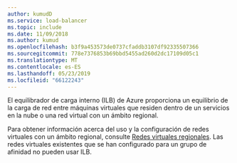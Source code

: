 ```yaml
---
author: kumudD
ms.service: load-balancer
ms.topic: include
ms.date: 11/09/2018
ms.author: kumud
ms.openlocfilehash: b3f9a453573de0737cfaddb3107df92335507366
ms.sourcegitcommit: 778e7376853b69bbd5455ad260d2dc17109d05c1
ms.translationtype: MT
ms.contentlocale: es-ES
ms.lasthandoff: 05/23/2019
ms.locfileid: "66122243"
---
```

El equilibrador de carga interno (ILB) de Azure proporciona un equilibrio de la carga de red entre máquinas virtuales que residen dentro de un servicios en la nube o una red virtual con un ámbito regional.

Para obtener información acerca del uso y la configuración de redes virtuales con un ámbito regional, consulte [Redes virtuales regionales](../articles/virtual-network/virtual-networks-migrate-to-regional-vnet.md). Las redes virtuales existentes que se han configurado para un grupo de afinidad no pueden usar ILB.
